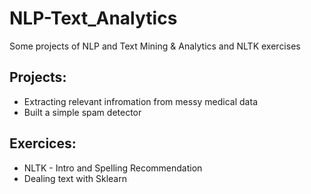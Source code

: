 # NLP-Text_Analytics
Some projects of NLP and Text Mining &amp; Analytics and NLTK exercises

## Projects:
- Extracting relevant infromation from messy medical data
- Built a simple spam detector

## Exercices:
- NLTK - Intro and Spelling Recommendation
- Dealing text with Sklearn
